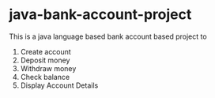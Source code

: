 # java-bank-account-project

This is a java language based bank account based project to 

1. Create account
2. Deposit money
3. Withdraw money
4. Check balance
5. Display Account Details